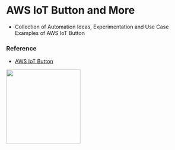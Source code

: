# AWS IoT Button and More

* Collection of Automation Ideas, Experimentation and Use Case Examples of AWS IoT Button

### Reference

* [AWS IoT Button](https://aws.amazon.com/iotbutton/) 

<img src="https://d0.awsstatic.com/IoT/assets/aws_iot_button.png" width="200">

